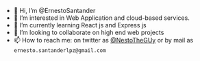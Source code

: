 - 👋 Hi, I’m @ErnestoSantander
- 👀 I’m interested in Web Application and cloud-based services.
- 🌱 I’m currently learning React js and Express js
- 💞️ I’m looking to collaborate on high end web projects
- 📫 How to reach me: on twitter as [@NestoTheGUy](https://twitter.com/NestoTheguy) or by mail as `ernesto.santanderlpz@gmail.com`

<!---
ErnestoSantander/ErnestoSantander is a ✨ special ✨ repository because its `README.md` (this file) appears on your GitHub profile.
You can click the Preview link to take a look at your changes.
--->
